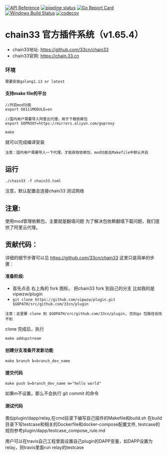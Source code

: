 [![API Reference](
https://camo.githubusercontent.com/915b7be44ada53c290eb157634330494ebe3e30a/68747470733a2f2f676f646f632e6f72672f6769746875622e636f6d2f676f6c616e672f6764646f3f7374617475732e737667
)](https://godoc.org/github.com/33cn/plugin)
[![pipeline status](https://api.travis-ci.org/33cn/plugin.svg?branch=master)](https://travis-ci.org/33cn/plugin/)
[![Go Report Card](https://goreportcard.com/badge/github.com/33cn/plugin?branch=master)](https://goreportcard.com/report/github.com/33cn/plugin)
[![Windows Build Status](https://ci.appveyor.com/api/projects/status/github/33cn/plugin?svg=true&branch=master&passingText=Windows%20-%20OK&failingText=Windows%20-%20failed&pendingText=Windows%20-%20pending)](https://ci.appveyor.com/project/33cn/plugin)
[![codecov](https://codecov.io/gh/33cn/plugin/branch/master/graph/badge.svg)](https://codecov.io/gh/33cn/plugin)

# chain33 官方插件系统（v1.65.4）

* chain33地址: https://github.com/33cn/chain33
* chain33官网: https://chain.33.cn

### 环境


```
需要安装golang1.13 or latest
```

#### 支持make file的平台

```
//开启mod功能
export GO111MODULE=on

//国内用户需要导入阿里云代理，用于下载依赖包
export GOPROXY=https://mirrors.aliyun.com/goproxy

make
```
就可以完成编译安装

```
注意：国内用户需要导入一下代理，才能获取依赖包，mod功能在Makefile中默认开启
```

## 运行

```
./chain33 -f chain33.toml
```
注意，默认配置会连接chain33 测试网络

## 注意:

使用mod管理依赖包，主要就是翻墙问题
为了解决包依赖翻墙下载问题，我们提供了阿里云代理。


## 贡献代码：

详细的细节步骤可以见 https://github.com/33cn/chain33
这里只是简单的步骤：

#### 准备阶段:

* 首先点击 右上角的 fork 图标， 把chain33 fork 到自己的分支 比如我的是 vipwzw/plugin
* `git clone https://github.com/vipwzw/plugin.git $GOPATH/src/github.com/33cn/plugin`

```
注意：这里要 clone 到 $GOPATH/src/github.com/33cn/plugin, 否则go 包路径会找不到
```

clone 完成后，执行
```
make addupstream
```

#### 创建分支准备开发新功能

```
make branch b=branch_dev_name
```
#### 提交代码

```
make push b=branch_dev_name m="hello world"
```
如果m不设置，那么不会执行 git commit 的命令

#### 测试代码
类似plugin/dapp/relay,在cmd目录下编写自己插件的Makefile和build.sh
在build目录下写testcase和相关的Dockerfile和docker-compose配置文件,
testcase的规则参考plugin/dapp/testcase_compose_rule.md

用户可以在travis自己工程里面设置自己plugin的DAPP变量，如DAPP设置为relay，则travis里面run relay的testcase
